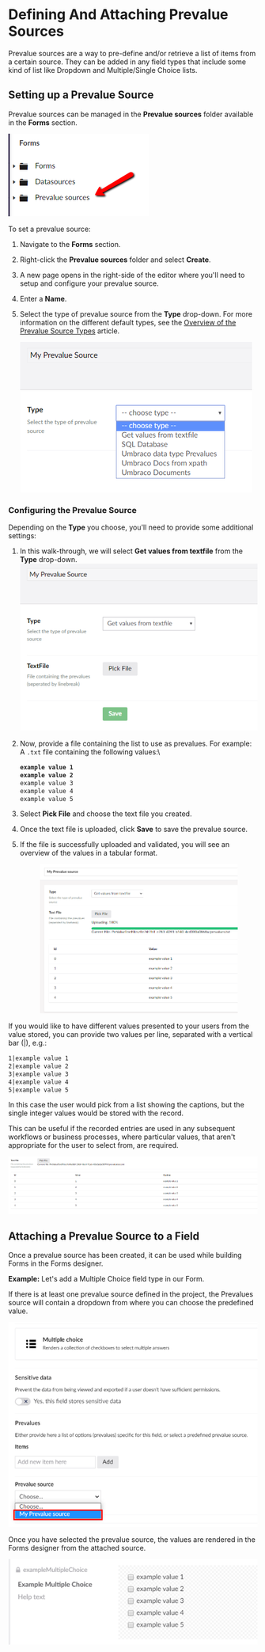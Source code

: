 # Defining And Attaching Prevalue Sources

Prevalue sources are a way to pre-define and/or retrieve a list of items from a certain source. They can be added in any field types that include some kind of list like Dropdown and Multiple/Single Choice lists.

## Setting up a Prevalue Source

Prevalue sources can be managed in the **Prevalue sources** folder available in the **Forms** section.

![Prevalue source tree](images/prevaluesourcetree.png)

To set a prevalue source:

1. Navigate to the **Forms** section.
2. Right-click the **Prevalue sources** folder and select **Create**.
3. A new page opens in the right-side of the editor where you'll need to setup and configure your prevalue source.
4. Enter a **Name**.
5.  Select the type of prevalue source from the **Type** drop-down. For more information on the different default types, see the [Overview of the Prevalue Source Types](prevalue-source-types.md) article.

    ![Choose type](images/choosetype.png)

### Configuring the Prevalue Source

Depending on the **Type** you choose, you'll need to provide some additional settings:

1. In this walk-through, we will select **Get values from textfile** from the **Type** drop-down. ![Type settings](images/typesettings.png)
2.  Now, provide a file containing the list to use as prevalues. For example: A `.txt` file containing the following values:\


    <pre><code><strong>example value 1
    </strong><strong>example value 2
    </strong>example value 3
    example value 4
    example value 5</code></pre>
3. Select **Pick File** and choose the text file you created.
4. Once the text file is uploaded, click **Save** to save the prevalue source.
5.  If the file is successfully uploaded and validated, you will see an overview of the values in a tabular format.\
    &#x20;

    <figure><img src="images/preview.png" alt=""><figcaption></figcaption></figure>

If you would like to have different values presented to your users from the value stored, you can provide two values per line, separated with a vertical bar (|), e.g.:

```
1|example value 1
2|example value 2
3|example value 3
4|example value 4
5|example value 5
```

In this case the user would pick from a list showing the captions, but the single integer values would be stored with the record.

This can be useful if the recorded entries are used in any subsequent workflows or business processes, where particular values, that aren't appropriate for the user to select from, are required.

![Prevalues with captions](images/Prevalues-with-caption.png)

## Attaching a Prevalue Source to a Field

Once a prevalue source has been created, it can be used while building Forms in the Forms designer.

**Example:** Let's add a Multiple Choice field type in our Form.

If there is at least one prevalue source defined in the project, the Prevalues source will contain a dropdown from where you can choose the predefined value.

![Prevalue source](images/FieldPrevalueSource.png)

Once you have selected the prevalue source, the values are rendered in the Forms designer from the attached source.

![Preview](images/fieldpreview.png)
